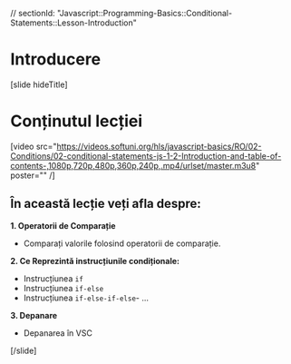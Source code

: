 // sectionId: "Javascript::Programming-Basics::Conditional-Statements::Lesson-Introduction"

# Introducere

[slide hideTitle]

# Conținutul lecției

[video src="https://videos.softuni.org/hls/javascript-basics/RO/02-Conditions/02-conditional-statements-js-1-2-Introduction-and-table-of-contents-,1080p,720p,480p,360p,240p,.mp4/urlset/master.m3u8" poster="" /]

## În această lecție veți afla despre:

**1. Operatorii de Comparație**

- Comparați valorile folosind operatorii de comparație.

**2. Ce Reprezintă instrucțiunile condiționale:**

- Instrucțiunea `if`                           
- Instrucțiunea   `if-else`                   
- Instrucțiunea  `if-else-if-else`- ...    

**3. Depanare**

- Depanarea în VSC

[/slide]
